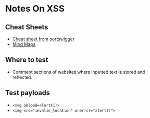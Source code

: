 # Notes On XSS

## Cheat Sheets

* [Cheat sheet from portswigger](https://portswigger.net/web-security/cross-site-scripting/cheat-sheet)
* [Mind Maps](https://github.com/imran-parray/Mind-Maps?fbclid=IwAR2Fku5VnWSrzVygr45FL351mMVDSa_Cd7VLYSFX4Mu_SODksITAKeARujs)
## Where to test

* Comment sections of websites where inputted text is stored and reflected.

## Test payloads

* ```<svg onload=alert(1)>```
* ```<img src="invalid_location" onerror="alert()">```
